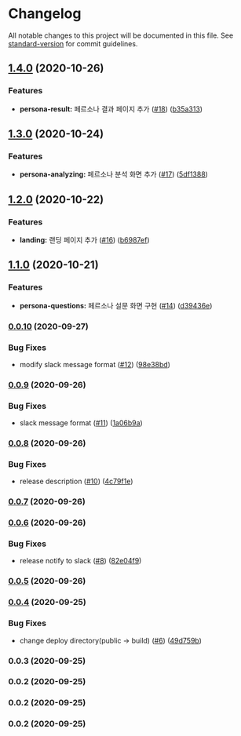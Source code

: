 # Changelog

All notable changes to this project will be documented in this file. See [standard-version](https://github.com/conventional-changelog/standard-version) for commit guidelines.

## [1.4.0](https://github.com/checkhaebang/deo.checkhaebang.com/compare/v1.3.0...v1.4.0) (2020-10-26)


### Features

* **persona-result:** 페르소나 결과 페이지 추가 ([#18](https://github.com/checkhaebang/deo.checkhaebang.com/issues/18)) ([b35a313](https://github.com/checkhaebang/deo.checkhaebang.com/commit/b35a313cb478c38b8775a0eccd8b3df4e67a2922))

## [1.3.0](https://github.com/checkhaebang/deo.checkhaebang.com/compare/v1.2.0...v1.3.0) (2020-10-24)


### Features

* **persona-analyzing:** 페르소나 분석 화면 추가 ([#17](https://github.com/checkhaebang/deo.checkhaebang.com/issues/17)) ([5df1388](https://github.com/checkhaebang/deo.checkhaebang.com/commit/5df1388bfb91aad6df5f311bb8ab408e262e790c))

## [1.2.0](https://github.com/checkhaebang/deo.checkhaebang.com/compare/v1.1.0...v1.2.0) (2020-10-22)


### Features

* **landing:** 랜딩 페이지 추가 ([#16](https://github.com/checkhaebang/deo.checkhaebang.com/issues/16)) ([b6987ef](https://github.com/checkhaebang/deo.checkhaebang.com/commit/b6987ef4cda8df6d63b3f6be827e14eac6b5a2d0))

## [1.1.0](https://github.com/checkhaebang/deo.checkhaebang.com/compare/v0.0.10...v1.1.0) (2020-10-21)


### Features

* **persona-questions:** 페르소나 설문 화면 구현  ([#14](https://github.com/checkhaebang/deo.checkhaebang.com/issues/14)) ([d39436e](https://github.com/checkhaebang/deo.checkhaebang.com/commit/d39436e60e94049b01abf9936e7d6d9336f12812))

### [0.0.10](https://github.com/checkhaebang/deo.checkhaebang.com/compare/v0.0.9...v0.0.10) (2020-09-27)


### Bug Fixes

* modify slack message format ([#12](https://github.com/checkhaebang/deo.checkhaebang.com/issues/12)) ([98e38bd](https://github.com/checkhaebang/deo.checkhaebang.com/commit/98e38bd33436c9fa6230d8b1fa6ca67b13c1ae73))

### [0.0.9](https://github.com/nexters-landlords/deo.checkhaebang.com/compare/v0.0.8...v0.0.9) (2020-09-26)


### Bug Fixes

* slack message format ([#11](https://github.com/nexters-landlords/deo.checkhaebang.com/issues/11)) ([1a06b9a](https://github.com/nexters-landlords/deo.checkhaebang.com/commit/1a06b9a3ae9dbcbf9f5858e0d31ba54f84ec6717))

### [0.0.8](https://github.com/nexters-landlords/deo.checkhaebang.com/compare/v0.0.7...v0.0.8) (2020-09-26)


### Bug Fixes

* release description ([#10](https://github.com/nexters-landlords/deo.checkhaebang.com/issues/10)) ([4c79f1e](https://github.com/nexters-landlords/deo.checkhaebang.com/commit/4c79f1e5b9a1729932267cb13b8a38856c42558e))

### [0.0.7](https://github.com/nexters-landlords/deo.checkhaebang.com/compare/v0.0.6...v0.0.7) (2020-09-26)

### [0.0.6](https://github.com/nexters-landlords/deo.checkhaebang.com/compare/v0.0.5...v0.0.6) (2020-09-26)


### Bug Fixes

* release notify to slack ([#8](https://github.com/nexters-landlords/deo.checkhaebang.com/issues/8)) ([82e04f9](https://github.com/nexters-landlords/deo.checkhaebang.com/commit/82e04f9f3ef751f5a13b09f06b2c878926a3f5a9))

### [0.0.5](https://github.com/nexters-landlords/deo.checkhaebang.com/compare/v0.0.4...v0.0.5) (2020-09-26)

### [0.0.4](https://github.com/nexters-landlords/deo.checkhaebang.com/compare/v0.0.3...v0.0.4) (2020-09-25)


### Bug Fixes

* change deploy directory(public -> build) ([#6](https://github.com/nexters-landlords/deo.checkhaebang.com/issues/6)) ([49d759b](https://github.com/nexters-landlords/deo.checkhaebang.com/commit/49d759b7390f924dd49c824d1e9423a4f5765058))

### 0.0.3 (2020-09-25)

### 0.0.2 (2020-09-25)

### 0.0.2 (2020-09-25)

### 0.0.2 (2020-09-25)
